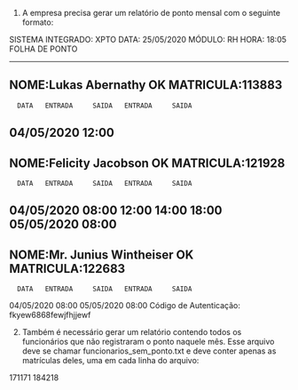 1) A empresa precisa gerar um relatório de ponto mensal com o seguinte formato:

SISTEMA INTEGRADO: XPTO 				 DATA: 25/05/2020
MÓDULO: RH 						 HORA: 18:05
				FOLHA DE PONTO
 
----------------------------------------------------------------------------
NOME:Lukas Abernathy OK
MATRICULA:113883
----------------------------------------------------------------------------
      DATA   ENTRADA     SAIDA   ENTRADA     SAIDA
04/05/2020     12:00
----------------------------------------------------------------------------
NOME:Felicity Jacobson OK
MATRICULA:121928
----------------------------------------------------------------------------
      DATA   ENTRADA     SAIDA   ENTRADA     SAIDA
04/05/2020     08:00     12:00     14:00     18:00
05/05/2020     08:00
----------------------------------------------------------------------------
NOME:Mr. Junius Wintheiser OK
MATRICULA:122683
----------------------------------------------------------------------------
      DATA   ENTRADA     SAIDA   ENTRADA     SAIDA
04/05/2020     08:00
05/05/2020     08:00
							  Código de Autenticação: fkyew6868fewjfhjjewf

2) Também é necessário gerar um relatório contendo todos os funcionários que não registraram o ponto naquele mês. Esse arquivo deve se chamar funcionarios_sem_ponto.txt e deve conter apenas as matrículas deles, uma em cada linha do arquivo:

171171
184218